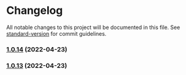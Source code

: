 # Changelog

All notable changes to this project will be documented in this file. See [standard-version](https://github.com/conventional-changelog/standard-version) for commit guidelines.

### [1.0.14](https://github.com/elixxrades/ssp-logger/compare/v1.0.13...v1.0.14) (2022-04-23)

### [1.0.13](https://github.com/elixxrades/ssp-logger/compare/v1.0.12...v1.0.13) (2022-04-23)
